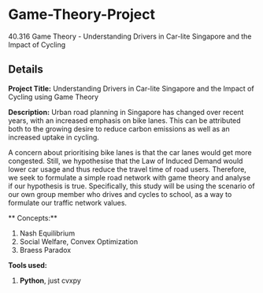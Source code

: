 # Game-Theory-Project
40.316 Game Theory - Understanding Drivers in Car-lite Singapore and the Impact of Cycling

## Details
**Project Title:** Understanding Drivers in Car-lite Singapore and the Impact of Cycling using Game Theory

**Description:**
Urban road planning in Singapore has changed over recent years, with an increased emphasis on bike lanes. This can be attributed both to the growing desire to reduce carbon emissions as well as an increased uptake in cycling.

A concern about prioritising bike lanes is that the car lanes would get more congested. Still, we hypothesise that the Law of Induced Demand would lower car usage and thus reduce the travel time of road users. Therefore, we seek to formulate a simple road network with game theory and analyse if our hypothesis is true. Specifically, this study will be using the scenario of our own group member who drives and cycles to school, as a way to formulate our traffic network values.

** Concepts:**
1. Nash Equilibrium
2. Social Welfare, Convex Optimization
3. Braess Paradox

**Tools used:**
1. **Python**, just cvxpy
